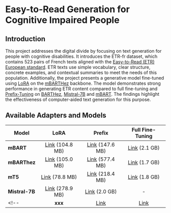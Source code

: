 # Easy-to-Read Generation for Cognitive Impaired People

## Introduction

This project addresses the digital divide by focusing on text generation for people with cognitive disabilities.
It introduces the ETR-fr dataset, which contains 523 pairs of French texts aligned with the [Easy-to-Read (ETR) European standard](https://european-union.europa.eu/easy-read_en).
ETR texts use simple vocabulary, clear structure, concrete examples, and contextual summaries to meet the needs of this population.
Additionally, the project presents a generative model fine-tuned using [LoRA](https://huggingface.co/moussaKam/mbarthez) on the [mBARTHez](https://github.com/moussaKam/BARThez) backbone.
The model demonstrates strong performance in generating ETR content compared to full fine-tuning and [Prefix-Tuning](https://github.com/XiangLi1999/PrefixTuning) on [BARTHez](https://github.com/moussaKam/BARThez), [Mistral-7B](https://mistral.ai/fr/news/announcing-mistral-7b/) and [mBART](https://github.com/facebookresearch/fairseq/tree/main/examples/mbart).
The findings highlight the effectiveness of computer-aided text generation for this purpose.

## Available Adapters and Models

<center>

| Model | LoRA   | Prefix           | Full Fine-Tuning |
| ----- | :----: | :------: | :----------------: |
|**mBART**| [Link](https://osf.io/download/xt2vy/) (104.8 MB)          | [Link](https://osf.io/download/fr4sj/) (147.6 MB)           | [Link](https://osf.io/download/6qfys/) (2.1 GB)                                |
| **mBARThez**            |     [Link](https://osf.io/download/n6u3p/) (105.0 MB)     | [Link](https://osf.io/download/u93fs/) (577.4  MB)              | [Link](https://osf.io/download/9dwbh/) (1.7 GB)                                  |
| **mT5**            | [Link](https://osf.io/download/jmzg2/) (78.8 MB)          |             [Link](https://osf.io/download/zh6vn/) (218.4 MB) |                                  [Link](https://osf.io/download/wfazd/) (1.8 GB)|
| **Mistral-7B**            | [Link](https://osf.io/download/ctx8g/) (278.9 MB)          |             [Link](https://osf.io/download/jsp5c/) (2.0 GB)| - |
<!--| **xxx**            | [Link]()          |             [Link]() |                                  [Link]()|-->

</center>

<!--## On AdapterHub and HuggingFace-->

<!--Our adapters (LoRA and Prefix) are available on [AdapterHub](https://adapterhub.ml) and full finetuned on [HuggingFace](https://huggingface.co):-->


<!--## For Inference-->
<!---->
<!--```python-->
<!--import adapters-->
<!--import transformers-->
<!--```-->
<!---->
<!--## Hyperparameters Search-->
<!---->
<!--### Best Hyperparameters-->
